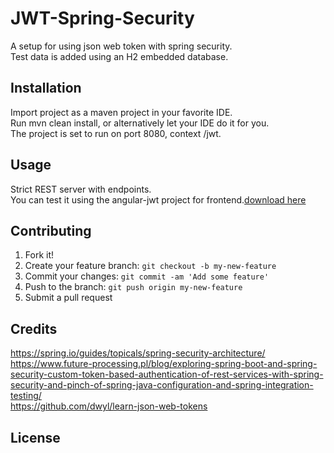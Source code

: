 # JWT-Spring-Security
A setup for using json web token with spring security.  
Test data is added using an H2 embedded database. 

## Installation

Import project as a maven project in your favorite IDE.  
Run mvn clean install, or alternatively let your IDE do it for you.  
The project is set to run on port 8080, context /jwt.

## Usage

Strict REST server with endpoints.  
You can test it using the angular-jwt project for frontend.[download here](https://github.com/stefanBusnita/JWT-Angular-Setup)

## Contributing

1. Fork it!
2. Create your feature branch: `git checkout -b my-new-feature`
3. Commit your changes: `git commit -am 'Add some feature'`
4. Push to the branch: `git push origin my-new-feature`
5. Submit a pull request


## Credits

https://spring.io/guides/topicals/spring-security-architecture/  
https://www.future-processing.pl/blog/exploring-spring-boot-and-spring-security-custom-token-based-authentication-of-rest-services-with-spring-security-and-pinch-of-spring-java-configuration-and-spring-integration-testing/  
https://github.com/dwyl/learn-json-web-tokens

## License

